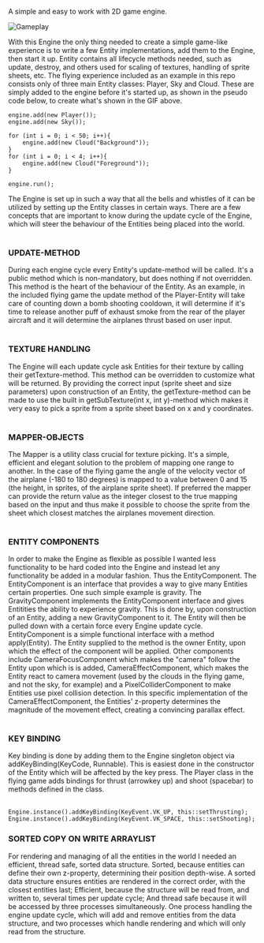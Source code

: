 A simple and easy to work with 2D game engine.

![Gameplay](https://github.com/gomsim/2DGameEngine/blob/master/demo/flygplansdemo.gif)

With this Engine the only thing needed to create a simple game-like experience is to write a few Entity implementations, add them to the Engine, then start it up. Entity contains all lifecycle methods needed, such as update, destroy, and others used for scaling of textures, handling of sprite sheets, etc.
The flying experience included as an example in this repo consists only of three main Entity classes: Player, Sky and Cloud. These are simply added to the engine before it's started up, as shown in the pseudo code below, to create what's shown in the GIF above.

    engine.add(new Player());
    engine.add(new Sky());

    for (int i = 0; i < 50; i++){
        engine.add(new Cloud("Background"));
    }
    for (int i = 0; i < 4; i++){
        engine.add(new Cloud("Foreground"));
    }

    engine.run();


The Engine is set up in such a way that all the bells and whistles of it can be utilized by setting up the Entity classes in certain ways. There are a few concepts that are important to know during the update cycle of the Engine, which will steer the behaviour of the Entities being placed into the world.
<br></br>

<h3>UPDATE-METHOD</h3>
During each engine cycle every Entity's update-method will be called. It's a public method which is non-mandatory, but does nothing if not overridden. This method is the heart of the behaviour of the Entity. As an example, in the included flying game the update method of the Player-Entity will take care of counting down a bomb shooting cooldown, it will determine if it's time to release another puff of exhaust smoke from the rear of the player aircraft and it will determine the airplanes thrust based on user input. 
<br></br>

<h3>TEXTURE HANDLING</h3>
The Engine will each update cycle ask Entities for their texture by calling their getTexture-method. This method can be overridden to customize what will be returned. By providing the correct input (sprite sheet and size parameters) upon construction of an Entity, the getTexture-method can be made to use the built in getSubTexture(int x, int y)-method which makes it very easy to pick a sprite from a sprite sheet based on x and y coordinates.
<br></br>

<h3>MAPPER-OBJECTS</h3>
The Mapper is a utility class crucial for texture picking. It's a simple, efficient and elegant solution to the problem of mapping one range to another. In the case of the flying game the angle of the velocity vector of the airplane (-180 to 180 degrees) is mapped to a value between 0 and 15 (the height, in sprites, of the airplane sprite sheet). If preferred the mapper can provide the return value as the integer closest to the true mapping based on the input and thus make it possible to choose the sprite from the sheet which closest matches the airplanes movement direction.
<br></br>

<h3>ENTITY COMPONENTS</h3>
In order to make the Engine as flexible as possible I wanted less functionality to be hard coded into the Engine and instead let any functionality be added in a modular fashion. Thus the EntityComponent. The EntityComponent is an interface that provides a way to give many Entities certain properties. One such simple example is gravity. The GravityComponent implements the EntityComponent interface and gives Entitities the ability to experience gravity. This is done by, upon construction of an Entity, adding a new GravityComponent to it. 
The Entity will then be pulled down with a certain force every Engine update cycle. EntityComponent is a simple functional interface with a method apply(Entity). The Entity supplied to the method is the owner Entity, upon which the effect of the component will be applied.
Other components include CameraFocusComponent which makes the "camera" follow the Entity upon which is is added, CameraEffectComponent, which makes the Entity react to camera movement (used by the clouds in the flying game, and not the sky, for example) and a PixelColliderComponent to make Entities use pixel collision detection. In this specific implementation of the CameraEffectComponent, the Entities' z-property determines the magnitude of the movement effect, creating a convincing parallax effect.
<br></br>

<h3>KEY BINDING</h3>
Key binding is done by adding them to the Engine singleton object via addKeyBinding(KeyCode, Runnable). This is easiest done in the constructor of the Entity which will be affected by the key press. The Player class in the flying game adds bindings for thrust (arrowkey up) and shoot (spacebar) to methods defined in the class.
<br></br>

    Engine.instance().addKeyBinding(KeyEvent.VK_UP, this::setThrusting);
    Engine.instance().addKeyBinding(KeyEvent.VK_SPACE, this::setShooting);

<h3>SORTED COPY ON WRITE ARRAYLIST</h3>
For rendering and managing of all the entities in the world I needed an efficient, thread safe, sorted data structure. Sorted, because entities can define their own z-property, determining their position depth-wise. A sorted data structure ensures entities are rendered in the correct order, with the closest entities last; Efficient, because the structure will be read from, and written to, several times per update cycle; And thread safe because it will be accessed by three processes simultaneously. One process handling the engine update cycle, which will add and remove entities from the data structure, and two processes which handle rendering and which will only read from the structure.